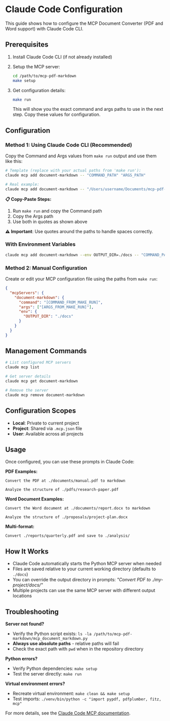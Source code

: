 # Claude Code Configuration

This guide shows how to configure the MCP Document Converter (PDF and Word support) with Claude Code CLI.

## Prerequisites

1. Install Claude Code CLI (if not already installed)
2. Setup the MCP server:
   ```bash
   cd /path/to/mcp-pdf-markdown
   make setup
   ```

3. Get configuration details:
   ```bash
   make run
   ```
   This will show you the exact command and args paths to use in the next step. Copy these values for configuration.

## Configuration

### Method 1: Using Claude Code CLI (Recommended)

Copy the Command and Args values from `make run` output and use them like this:

```bash
# Template (replace with your actual paths from 'make run'):
claude mcp add document-markdown -- "COMMAND_PATH" "ARGS_PATH"

# Real example:
claude mcp add document-markdown -- "/Users/username/Documents/mcp-pdf-markdown/venv/bin/python" "/Users/username/Documents/mcp-pdf-markdown/mcp_document_markdown.py"
```

**📋 Copy-Paste Steps:**
1. Run `make run` and copy the Command path
2. Copy the Args path  
3. Use both in quotes as shown above

**⚠️ Important**: Use quotes around the paths to handle spaces correctly.

### With Environment Variables

```bash
claude mcp add document-markdown --env OUTPUT_DIR=./docs -- "COMMAND_PATH" "ARGS_PATH"
```

### Method 2: Manual Configuration

Create or edit your MCP configuration file using the paths from `make run`:

```json
{
  "mcpServers": {
    "document-markdown": {
      "command": "[COMMAND_FROM_MAKE_RUN]",
      "args": ["[ARGS_FROM_MAKE_RUN]"],
      "env": {
        "OUTPUT_DIR": "./docs"
      }
    }
  }
}
```

## Management Commands

```bash
# List configured MCP servers
claude mcp list

# Get server details
claude mcp get document-markdown

# Remove the server
claude mcp remove document-markdown
```

## Configuration Scopes

- **Local**: Private to current project
- **Project**: Shared via `.mcp.json` file
- **User**: Available across all projects

## Usage

Once configured, you can use these prompts in Claude Code:

**PDF Examples:**
```
Convert the PDF at ./documents/manual.pdf to markdown
```

```
Analyze the structure of ./pdfs/research-paper.pdf
```

**Word Document Examples:**
```
Convert the Word document at ./documents/report.docx to markdown
```

```
Analyze the structure of ./proposals/project-plan.docx
```

**Multi-format:**
```
Convert ./reports/quarterly.pdf and save to ./analysis/
```

## How It Works

- Claude Code automatically starts the Python MCP server when needed
- Files are saved relative to your current working directory (defaults to `./docs`)
- You can override the output directory in prompts: *"Convert PDF to ./my-project/docs/"*
- Multiple projects can use the same MCP server with different output locations

## Troubleshooting

**Server not found?**
- Verify the Python script exists: `ls -la /path/to/mcp-pdf-markdown/mcp_document_markdown.py`
- **Always use absolute paths** - relative paths will fail
- Check the exact path with `pwd` when in the repository directory

**Python errors?**
- Verify Python dependencies: `make setup`
- Test the server directly: `make run`

**Virtual environment errors?**
- Recreate virtual environment: `make clean && make setup`
- Test imports: `./venv/bin/python -c "import pypdf, pdfplumber, fitz, mcp"`

For more details, see the [Claude Code MCP documentation](https://docs.anthropic.com/en/docs/claude-code/mcp).